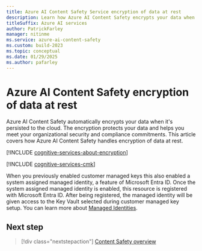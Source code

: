 ```yaml
---
title: Azure AI Content Safety Service encryption of data at rest
description: Learn how Azure AI Content Safety encrypts your data when it's persisted to the cloud.
titleSuffix: Azure AI services
author: PatrickFarley
manager: nitinme
ms.service: azure-ai-content-safety
ms.custom: build-2023
ms.topic: conceptual
ms.date: 01/29/2025
ms.author: pafarley
---
```



# Azure AI Content Safety encryption of data at rest

Azure AI Content Safety automatically encrypts your data when it's persisted to the cloud. The encryption protects your data and helps you meet your organizational security and compliance commitments. This article covers how Azure AI Content Safety handles encryption of data at rest. 

[!INCLUDE [cognitive-services-about-encryption](../includes/cognitive-services-about-encryption.md)]

[!INCLUDE [cognitive-services-cmk](../includes/configure-customer-managed-keys.md)]

When you previously enabled customer managed keys this also enabled a system assigned managed identity, a feature of Microsoft Entra ID. Once the system assigned managed identity is enabled, this resource is registered with Microsoft Entra ID. After being registered, the managed identity will be given access to the Key Vault selected during customer managed key setup. You can learn more about [Managed Identities](/azure/active-directory/managed-identities-azure-resources/overview).

## Next step

> [!div class="nextstepaction"]
> [Content Safety overview](../overview.md)
